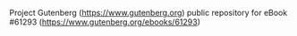 Project Gutenberg (https://www.gutenberg.org) public repository for eBook #61293 (https://www.gutenberg.org/ebooks/61293)
